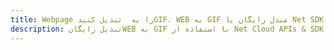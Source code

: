 ---title: Webpage را به  تبدیل کنیدGIF، WEB به GIF مبدل رایگان یا Net SDKdescription: تبدیل رایگانWEB به GIF با استفاده از Net Cloud APIs & SDK همچنین اسناد PDF را در Cloud ایجاد، ویرایش و رندر کنید.---